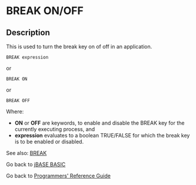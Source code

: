# BREAK ON/OFF

<PageHeader />

## Description

This is used to turn the break key on of off in an application.

```
BREAK expression
```

or

```
BREAK ON
```

or

```
BREAK OFF
```

Where:

- **ON** or **OFF** are keywords, to enable and disable the BREAK key for the currently executing process, and
- **expression** evaluates to a boolean TRUE/FALSE for which the break key is to be enabled or disabled.

See also: [BREAK](./../break)

Go back to [jBASE BASIC](./../README.md)

Go back to [Programmers' Reference Guide](./../../reference-guides/jbc/README.md)

<PageFooter />
